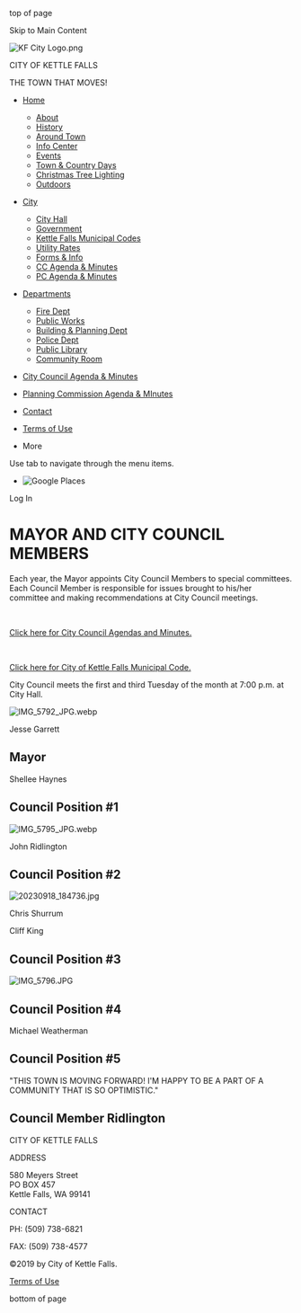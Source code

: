 top of page

Skip to Main Content

![KF City Logo.png](https://static.wixstatic.com/media/d573cb_411e4771f4454e3ab9ab3b6d91827588~mv2.png/v1/fill/w_80,h_80,al_c,q_85,usm_0.66_1.00_0.01,enc_avif,quality_auto/KF%20City%20Logo.png)

CITY OF KETTLE FALLS

THE TOWN THAT MOVES!

- [Home](https://www.cityofkettlefalls.org)
  
  - [About](https://www.cityofkettlefalls.org/aboutmenu)
  - [History](https://www.cityofkettlefalls.org/history)
  - [Around Town](https://www.cityofkettlefalls.org/aroundtown)
  - [Info Center](https://www.cityofkettlefalls.org/infocenter)
  - [Events](https://www.cityofkettlefalls.org/events)
  - [Town &amp; Country Days](https://www.cityofkettlefalls.org/townandcountry)
  - [Christmas Tree Lighting](https://www.cityofkettlefalls.org/treelighting)
  - [Outdoors](https://www.cityofkettlefalls.org/outdoors)
- [City](https://www.cityofkettlefalls.org/citymenu)
  
  - [City Hall](https://www.cityofkettlefalls.org/cityhall)
  - [Government](https://www.cityofkettlefalls.org/government)
  - [Kettle Falls Municipal Codes](https://kettlefalls.municipal.codes)
  - [Utility Rates](https://www.cityofkettlefalls.org/general-1)
  - [Forms &amp; Info](https://www.cityofkettlefalls.org/forms)
  - [CC Agenda &amp; Minutes](https://www.cityofkettlefalls.org/citycouncil)
  - [PC Agenda &amp; Minutes](https://www.cityofkettlefalls.org/planningcommission)
- [Departments](https://www.cityofkettlefalls.org/deptmenu)
  
  - [Fire Dept](https://www.cityofkettlefalls.org/firedept)
  - [Public Works](https://www.cityofkettlefalls.org/publicworks)
  - [Building &amp; Planning Dept](https://www.cityofkettlefalls.org/planningdept)
  - [Police Dept](https://www.cityofkettlefalls.org/police)
  - [Public Library](https://www.cityofkettlefalls.org/library)
  - [Community Room](https://www.cityofkettlefalls.org/meetingroom)
- [City Council Agenda &amp; Minutes](https://www.cityofkettlefalls.org/city-council-agenda-minutes)
- [Planning Commission Agenda &amp; MInutes](https://www.cityofkettlefalls.org/planning-commission-agenda-minutes)
- [Contact](https://www.cityofkettlefalls.org/contact)
- [Terms of Use](https://www.cityofkettlefalls.org/terms)
- More

<!--THE END-->

Use tab to navigate through the menu items.

- ![Google Places](https://static.wixstatic.com/media/390db90c2cec42d58bd3203fc21fe12e.png/v1/fill/w_20,h_20,al_c,q_85,usm_0.66_1.00_0.01,enc_avif,quality_auto/390db90c2cec42d58bd3203fc21fe12e.png)

Log In

# MAYOR AND CITY COUNCIL MEMBERS

Each year, the Mayor appoints City Council Members to special committees. Each Council Member is responsible for issues brought to his/her committee and making recommendations at City Council meetings.

​

[Click here for City Council Agendas and Minutes.](https://www.cityofkettlefalls.org/citycouncil)

​

[Click here for City of Kettle Falls Municipal Code.](https://kettlefalls.municipal.codes)

City Council meets the first and third Tuesday of the month at 7:00 p.m. at City Hall.

![IMG_5792_JPG.webp](https://static.wixstatic.com/media/b1df52_adf007101c55401fabaee82b507dfb5a~mv2.png/v1/crop/x_0,y_15,w_301,h_248/fill/w_420,h_347,al_c,lg_1,q_85,enc_avif,quality_auto/IMG_5792_JPG.png)

Jesse Garrett

## Mayor

Shellee Haynes

## Council Position #1

![IMG_5795_JPG.webp](https://static.wixstatic.com/media/b1df52_1a3bcc81e3bf468e94c5f893a70b2a7c~mv2.png/v1/crop/x_0,y_0,w_300,h_280/fill/w_225,h_280,al_c,q_85,enc_avif,quality_auto/IMG_5795_JPG.png)

John Ridlington

## Council Position #2

![20230918_184736.jpg](https://static.wixstatic.com/media/b1df52_a1261b60678b4ae184320941da49b8d0~mv2.jpg/v1/crop/x_0,y_750,w_2268,h_1873/fill/w_232,h_270,al_c,q_80,usm_0.66_1.00_0.01,enc_avif,quality_auto/20230918_184736.jpg)

Chris Shurrum

Cliff King

## Council Position #3

![IMG_5796.JPG](https://static.wixstatic.com/media/1c2caa_081b87840d6246dd827786e55a015c47~mv2_d_3024_4032_s_4_2.jpg/v1/crop/x_473,y_1055,w_2132,h_1983/fill/w_207,h_257,al_c,q_80,usm_0.66_1.00_0.01,enc_avif,quality_auto/IMG_5796_JPG.jpg)

## Council Position #4

Michael Weatherman

## Council Position #5

"THIS TOWN IS MOVING FORWARD! I'M HAPPY TO BE A PART OF A COMMUNITY THAT IS SO OPTIMISTIC."

## Council Member Ridlington

CITY OF KETTLE FALLS

ADDRESS

580 Meyers Street  
PO BOX 457  
Kettle Falls, WA 99141

CONTACT

PH: (509) 738-6821

FAX: (509) 738-4577

©2019 by City of Kettle Falls.

[Terms of Use](https://www.cityofkettlefalls.org/terms)

bottom of page